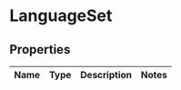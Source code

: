 
# LanguageSet

## Properties
Name | Type | Description | Notes
------------ | ------------- | ------------- | -------------




